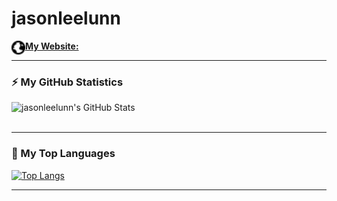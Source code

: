 # jasonleelunn

[**My Website:** <img align="left" alt="My Personal Website" width="22px" src="https://raw.githubusercontent.com/iconic/open-iconic/master/svg/globe.svg" />][website]

---

### :zap: My GitHub Statistics

<img align="left" alt="jasonleelunn's GitHub Stats" src="https://github-readme-stats.vercel.app/api?username=jasonleelunn&show_icons=true&theme=dark&count_private=true&include_all_commits=true" />  

<br/><br/>

---

### :rocket: My Top Languages

[![Top Langs](https://github-readme-stats.vercel.app/api/top-langs/?username=jasonleelunn&layout=compact&langs_count=6&theme=dark)](https://github.com/anuraghazra/github-readme-stats)

---

[website]: https://jasonleelunn.github.io/react-personal-web-page/
